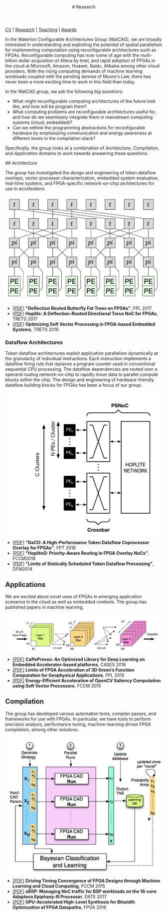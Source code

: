 <div class="wrapper">

<!-- Compilation Instructions
pandoc \-\-columns=160 research.md -s -c stylesheets/styles.css \-\-metadata pagetitle="Research" -o research.html
-->

<header>
# Research
</header>

[CV](./cv.html) | [Research](./research.html) | [Teaching](./teaching.html) | [Awards](./awards.html) <br>

<section>
In the Waterloo Configurable Architectures Group (WatCAG), we are broadly
interested in understanding and exploiting the potential of spatial
parallelism for implementing computation using reconfigurable architectures
such as FPGAs.  Reconfigurable computing has now come of age with the
multi-billion dollar acquisition of Altera by Intel, and rapid adoption of FPGAs
in the cloud at Microsoft, Amazon, Huawei, Baidu, Alibaba among other cloud
providers. With the rising computing demands of machine learning workloads
coupled with the pending demise of Moore's Law, there has never been a more
exciting time to work in this field than today.

In the WatCAG group, we ask the following big questions:

- What might reconfigurable computing architectures of the future look like, and how will be program them?
- What computing problems are reconfigurable architectures useful for, and how do we seamlessly integrate them in mainstream computing systems (cloud, embedded)?
- Can we rethink the programming abstractions for reconfigurable hardware by emphasizing communication and energy awareness at different levels in the compilation stack?

Specifically, the group looks at a combination of *Architecture*, *Compilation*, and *Application* domains to work towards answering these questions.
</section>

<section>
## Architecture

The group has investigated the design and engineering of token dataflow
overlays, vector processor characterization, embedded system evaluation,
real-time systems, and FPGA-specific network-on-chip architectures for
use in accelerators.

![](images/bft.png)

- [[PDF]](./publications/deflection-bft_fpl-2017.pdf) **"Deflection Routed Butterfly Fat Trees on FPGAs"**, FPL 2017
- [[PDF]](./publications/hoplite_trets2017.pdf) **Hoplite: A Deflection-Routed Directional Torus NoC for FPGAs**, TRETS 2017
- [[PDF]](./publications/soft-vector_trets2016.pdf) **Optimizing Soft Vector Processing in FPGA-based Embedded Systems**, TRETS 2016

### Dataflow Architectures
Token dataflow architectures exploit application parallelism dynamically at the granularity of individual instructions. Each instruction implements a dataflow firing rule that replaces a program counter used in conventional sequential CPU processing. The dataflow dependencies are routed over a operand routing network-on-chip to rapidly move data to parallel compute blocks within the chip. The design and engineering of hardware-friendly dataflow building blocks for FPGAs has been a focus of our group.

![](images/dataflow.jpg)

- [[PDF]](./publications/dataflow-overlay_fpt-2018.pdf) **”DaCO: A High-Performance Token Dataflow Coprocessor Overlay for FPGAs”**, FPT 2018
- [[PDF]](./publications/hopliteq_fccm-2018.pdf) **"HopliteQ: Priority-Aware Routing in FPGA Overlay NoCs"**, FCCM2018
- [[PDF]](./publications/dataflow-limits_dfm2014.pdf) **"Limits of Statically Scheduled Token Dataflow Processing"**, DFM2014

## Applications

We are excited about novel uses of FPGAs in emerging application scenarios in the cloud as well as embedded contexts. The group has published papers in machine learning, 

![](images/caffepresso.png)

- [[PDF]](./publications/caffepresso_cases2016.pdf) **CaffePresso: An Optimized Library for Deep Learning on Embedded Accelerator-based platforms**, CASES 2016
- [[PDF]](./publications/green_fpl2015.pdf) **Limits of FPGA Acceleration of 3D Green’s Function Computation for Geophysical Applications**, FPL 2015
- [[PDF]](./publications/opencv-saliency_fccm2015.pdf) **Energy-Efficient Acceleration of OpenCV Saliency Computation using Soft Vector Processors**, FCCM 2015

## Compilation

The group has developed various automation tools, compiler passes, and
frameworks for use with FPGAs. In particular, we have tools to perform
precision analysis, performance tuning, machine-learning driven FPGA
compilation, among other solutions.

![](images/intime.png)

- [[PDF]](./publications/intime_fccm2015.pdf) **Driving Timing Convergence of FPGA Designs through Machine Learning and Cloud Computing**, FCCM 2015
- [[PDF]](./publications/ebsp_date2017.pdf) **eBSP: Managing NoC traffic for BSP workloads on the 16-core Adapteva Epiphany-III Processor**, DATE 2017
- [[PDF]](./publications/gpu-bitwidth_fpga2016.pdf) **GPU-Accelerated High-Level Synthesis for Bitwidth Optimization of FPGA Datapaths**, FPGA 2016

</section>
</div>

<!-- Google tag (gtag.js) -->
<script async src="https://www.googletagmanager.com/gtag/js?id=G-L5JLNXPW8C"></script>
<script>
  window.dataLayer = window.dataLayer || [];
  function gtag(){dataLayer.push(arguments);}
  gtag('js', new Date());

  gtag('config', 'G-L5JLNXPW8C');
</script>
